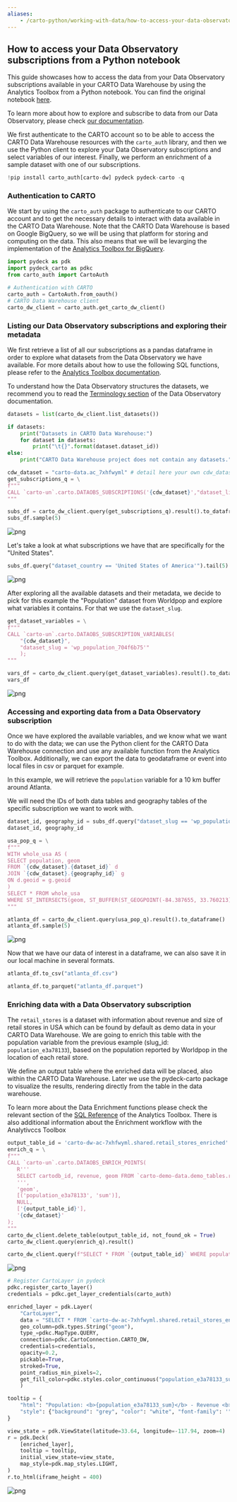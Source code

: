 ```yaml
---
aliases:
    - /carto-python/working-with-data/how-to-access-your-data-observatory-subscriptions
---
```


## How to access your Data Observatory subscriptions from a Python notebook

This guide showcases how to access the data from your Data Observatory subscriptions available in your CARTO Data Warehouse by using the Analytics Toolbox from a Python notebook. You can find the original notebook [here](https://colab.research.google.com/drive/1_yabVJq7WrPu5pLMlUU3tKaDQ88z00e9?usp=sharing).

To learn more about how to explore and subscribe to data from our Data Observatory, please check [our documentation](https://docs.carto.com/data-observatory/overview/getting-started/).

We first authenticate to the CARTO account so to be able to access the CARTO Data Warehouse resources with the `carto_auth` library, and then we use the Python client to explore your Data Observatory subscriptions and select variables of our interest. Finally, we perform an enrichment of a sample dataset with one of our subscriptions.


```python
!pip install carto_auth[carto-dw] pydeck pydeck-carto -q
```

### Authentication to CARTO
We start by using the `carto_auth` package to authenticate to our CARTO account and to get the necessary details to interact with data available in the CARTO Data Warehouse. Note that the CARTO Data Warehouse is based on Google BigQuery, so we will be using that platform for storing and computing on the data. This also means that we will be levarging the implementation of the [Analytics Toolbox for BigQuery](https://docs.carto.com/analytics-toolbox-bigquery/overview/getting-started/).


```python
import pydeck as pdk
import pydeck_carto as pdkc
from carto_auth import CartoAuth
```


```python
# Authentication with CARTO
carto_auth = CartoAuth.from_oauth()
# CARTO Data Warehouse client
carto_dw_client = carto_auth.get_carto_dw_client()
```


### Listing our Data Observatory subscriptions and exploring their metadata
We first retrieve a list of all our subscriptions as a pandas dataframe in order to explore what datasets from the Data Observatory we have available.
For more details about how to use the following SQL functions, please refer to the [Analytics Toolbox documentation](https://docs.carto.com/analytics-toolbox-bigquery/sql-reference/data/#dataobs_subscriptions).

To understand how the Data Observatory structures the datasets, we recommend you to read the [Terminology section](https://docs.carto.com/data-observatory/overview/terminology/) of the Data Observatory documentation.


```python
datasets = list(carto_dw_client.list_datasets())

if datasets:
    print("Datasets in CARTO Data Warehouse:")
    for dataset in datasets:
        print("\t{}".format(dataset.dataset_id))
else:
    print("CARTO Data Warehouse project does not contain any datasets.")
```



```python
cdw_dataset = "carto-data.ac_7xhfwyml" # detail here your own cdw_dataset. This consists of your Google Cloud project_id followed by the BigQuery dataset where your subscriptions are stored: "{project_id}.{bigquery_dataset_id}"
get_subscriptions_q = \
f"""
CALL `carto-un`.carto.DATAOBS_SUBSCRIPTIONS('{cdw_dataset}',"dataset_license = 'Public data'");
"""
```


```python
subs_df = carto_dw_client.query(get_subscriptions_q).result().to_dataframe()
subs_df.sample(5)

```



![png](/img/carto-python/do-notebook/output_8_0.png)



Let's take a look at what subscriptions we have that are specifically for the "United States".


```python
subs_df.query("dataset_country == 'United States of America'").tail(5)
```



![png](/img/carto-python/do-notebook/output_10_0.png)



After exploring all the available datasets and their metadata, we decide to pick for this example the "Population" dataset from Worldpop and explore what variables it contains. For that we use the `dataset_slug`.


```python
get_dataset_variables = \
f"""
CALL `carto-un`.carto.DATAOBS_SUBSCRIPTION_VARIABLES(
    "{cdw_dataset}",
    "dataset_slug = 'wp_population_704f6b75'"
    );
"""

```


```python
vars_df = carto_dw_client.query(get_dataset_variables).result().to_dataframe()
vars_df
```



![png](/img/carto-python/do-notebook/output_13_0.png)



### Accessing and exporting data from a Data Observatory subscription

Once we have explored the available variables, and we know what we want to do with the data; we can use the Python client for the CARTO Data Warehouse connection and use any available function from the Analytics Toolbox.
Additionally, we can export the data to geodataframe or event into local files in csv or parquet for example.

In this example, we will retrieve the `population` variable for a 10 km buffer around Atlanta.

We will need the IDs of both data tables and geography tables of the specific subscription we want to work with.


```python
dataset_id, geography_id = subs_df.query("dataset_slug == 'wp_population_704f6b75'")[["dataset_table", "associated_geography_table"]].values.ravel()
dataset_id, geography_id
```



```python
usa_pop_q = \
f"""
WITH whole_usa AS (
SELECT population, geom
FROM `{cdw_dataset}.{dataset_id}` d
JOIN `{cdw_dataset}.{geography_id}` g
ON d.geoid = g.geoid
)
SELECT * FROM whole_usa
WHERE ST_INTERSECTS(geom, ST_BUFFER(ST_GEOGPOINT(-84.387655, 33.760213), 10000))
"""
```


```python
atlanta_df = carto_dw_client.query(usa_pop_q).result().to_dataframe()
atlanta_df.sample(5)
```



![png](/img/carto-python/do-notebook/output_17_0.png)



Now that we have our data of interest in a dataframe, we can also save it in our local machine in several formats.


```python
atlanta_df.to_csv("atlanta_df.csv")
```


```python
atlanta_df.to_parquet("atlanta_df.parquet")
```

### Enriching data with a Data Observatory subscription

The `retail_stores` is a dataset with information about revenue and size of retail stores in USA which can be found by default as demo data in your CARTO Data Warehouse. We are going to enrich this table with the population variable from the previous example (slug_id: `population_e3a78133`), based on the population reported by Worldpop in the location of each retail store.

We define an output table where the enriched data will be placed, also within the CARTO Data Warehouse. Later we use the pydeck-carto package to visualize the results, rendering directly from the table in the data warehouse.

To learn more about the Data Enrichment functions please check the relevant section of the [SQL Reference](https://docs.carto.com/analytics-toolbox-bigquery/sql-reference/data/) of the Analytics Toolbox. There is also additional information about the Enrichment workflow with the Analytivccs Toolbox


```python
output_table_id = 'carto-dw-ac-7xhfwyml.shared.retail_stores_enriched'
enrich_q = \
f"""
CALL `carto-un`.carto.DATAOBS_ENRICH_POINTS(
   R'''
   SELECT cartodb_id, revenue, geom FROM `carto-demo-data.demo_tables.retail_stores`
   ''',
   'geom',
   [('population_e3a78133', 'sum')],
   NULL,
   ['{output_table_id}'],
   '{cdw_dataset}'
);
"""
carto_dw_client.delete_table(output_table_id, not_found_ok = True)
carto_dw_client.query(enrich_q).result()
```




```python
carto_dw_client.query(f"SELECT * FROM `{output_table_id}` WHERE population_e3a78133_sum > 0  LIMIT 10").result().to_dataframe()
```



![png](/img/carto-python/do-notebook/output_24_0.png)




```python
# Register CartoLayer in pydeck
pdkc.register_carto_layer()
credentials = pdkc.get_layer_credentials(carto_auth)

enriched_layer = pdk.Layer(
    "CartoLayer",
    data = "SELECT * FROM `carto-dw-ac-7xhfwyml.shared.retail_stores_enriched`",
    geo_column=pdk.types.String("geom"),
    type_=pdkc.MapType.QUERY,
    connection=pdkc.CartoConnection.CARTO_DW,
    credentials=credentials,
    opacity=0.2,
    pickable=True,
    stroked=True,
    point_radius_min_pixels=2,
    get_fill_color=pdkc.styles.color_continuous("population_e3a78133_sum", [x*100 for x in range(10)], colors = "Tropic")
    )

tooltip = {
    "html": "Population: <b>{population_e3a78133_sum}</b> - Revenue <b>{revenue}</b>",
    "style": {"background": "grey", "color": "white", "font-family": '"Helvetica Neue", Arial', "z-index": "10000"},
}

view_state = pdk.ViewState(latitude=33.64, longitude=-117.94, zoom=4)
r = pdk.Deck(
    [enriched_layer],
    tooltip = tooltip,
    initial_view_state=view_state,
    map_style=pdk.map_styles.LIGHT,
)
r.to_html(iframe_height = 400)
```

![png](/img/carto-python/do-notebook/do_map.png)